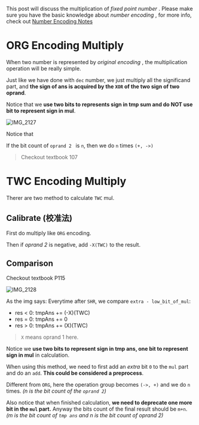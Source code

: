 This post will discuss the multiplication of _fixed point number_ . Please make sure you have the basic knowledge about _number encoding_ , for more info, check out [Number Encoding Notes](./number_encoding.md)

# ORG Encoding Multiply

When two number is represented by _original encoding_ , the multiplication operation will be really simple.

Just like we have done with `dec` number, we just multiply all the significand part, and **the sign of ans is acquired by the `XOR` of the two sign of two oprand**.

Notice that we __use two bits to represents sign in tmp sum and do NOT use bit to represent sign in mul__.

![IMG_2127](https://github.com/Oya-Learning-Notes/ASM-Learning-Note/assets/61616918/bd816a24-a7da-4f1c-b636-1d669050c104)

Notice that

If the bit count of `oprand 2 ` is `n`, then we do `n` times `(+, ->)`

> Checkout textbook 107

# TWC Encoding Multiply

Therer are two method to calculate `TWC` mul.

## Calibrate (校准法)

First do multiply like `ORG` encoding.

Then if _oprand 2_ is negative, add `-X(TWC)` to the result.

## Comparison

Checkout textbook P115

![IMG_2128](https://github.com/Oya-Learning-Notes/ASM-Learning-Note/assets/61616918/f3c86057-f9e2-4c0c-9947-5ca220178012)

As the img says: Everytime after `SHR`, we compare `extra - low_bit_of_mul`:

- res < 0: tmpAns += (-X)(TWC)
- res = 0: tmpAns += 0
- res > 0: tmpAns += (X)(TWC)

> `X` means oprand 1 here.

Notice we __use two bits to represent sign in tmp ans, one bit to represent sign in mul__ in calculation.

When using this method, we need to first add an _extra_ bit `0` to the `mul` part and do an `add`. **This could be considered a preprocess**.

Different from `ORG`, here the operation group becomes `(->, +)` and we do `n` times. _(n is the bit count of the `oprand 2`)_

Also notice that when finished calculation, **we need to deprecate one more bit in the `mul` part.** Anyway the bits count of the final result should be `m+n`. _(m is the bit count of `tmp ans` and n is the bit count of oprand 2)_